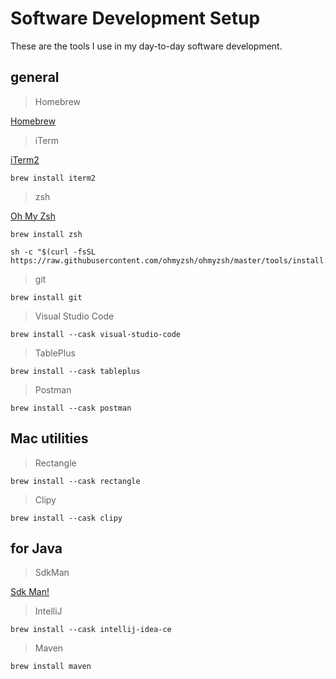 # Software Development Setup

These are the tools I use in my day-to-day software development.

## general

> Homebrew

[Homebrew](https://brew.sh/)

> iTerm

[iTerm2](https://iterm2.com/index.html)

```
brew install iterm2
```

> zsh

[Oh My Zsh](https://ohmyz.sh/)

```
brew install zsh

sh -c "$(curl -fsSL https://raw.githubusercontent.com/ohmyzsh/ohmyzsh/master/tools/install.sh)"
```

> git

```
brew install git
```

> Visual Studio Code

```
brew install --cask visual-studio-code
```

> TablePlus

```
brew install --cask tableplus
```

> Postman

```
brew install --cask postman
```

## Mac utilities

> Rectangle

```
brew install --cask rectangle
```

> Clipy

```
brew install --cask clipy
```

## for Java

> SdkMan

[Sdk Man!](https://sdkman.io/)

> IntelliJ

```
brew install --cask intellij-idea-ce
```

> Maven

```
brew install maven
```
